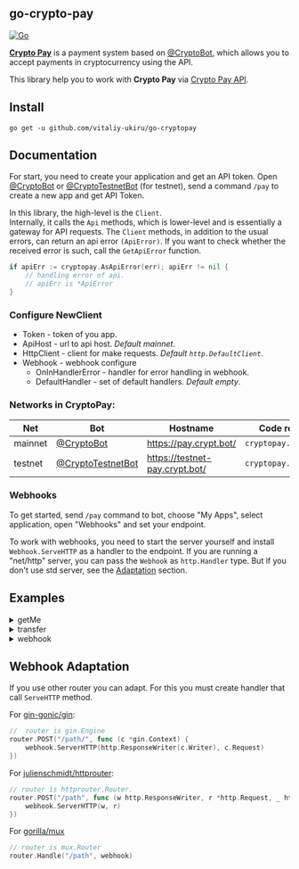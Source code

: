## go-crypto-pay
[![Go](https://github.com/vitaliy-ukiru/go-crypto-pay/actions/workflows/go.yml/badge.svg)](https://github.com/vitaliy-ukiru/go-crypto-pay/actions/workflows/go.yml)

**[Crypto Pay](http://t.me/CryptoBot/?start=pay)** is a payment system based
on [@CryptoBot](http://t.me/CryptoBot), which allows you to accept payments in cryptocurrency using the
API.

This library help you to work with **Crypto Pay**
via [Crypto Pay API](https://telegra.ph/Crypto-Pay-API-11-25).

## Install

```shell
go get -u github.com/vitaliy-ukiru/go-cryptopay
```

## Documentation

For start, you need to create your application and get an API token.
Open [@CryptoBot](http://t.me/CryptoBot?start=pay)
or [@CryptoTestnetBot](http://t.me/CryptoTestnetBot?start=pay) (for testnet), send a command `/pay` to
create a new app and get API Token.

In this library, the high-level is the `Client`.  
Internally, it calls the `Api` methods, which is lower-level and is essentially a gateway for API
requests. The `Client` methods, in addition to the usual errors, can return an api error `(ApiError)`. If
you want to check whether the received error is such, call the `GetApiError` function.

```go
if apiErr := cryptopay.AsApiError(err); apiErr != nil {
    // handling error of api. 
    // apiErr is *ApiError
}
```

### Configure NewClient

- Token - token of you app.
- ApiHost - url to api host. _Default mainnet_.
- HttpClient - client for make requests. _Default `http.DefaultClient`_.
- Webhook - webhook configure
    - OnInHandlerError - handler for error handling in webhook.
    - DefaultHandler - set of default handlers. _Default empty_.

### Networks in CryptoPay:

| Net     | Bot                                                          | Hostname                       | Code reference          |
|---------|--------------------------------------------------------------|--------------------------------|-------------------------|
| mainnet | [@CryptoBot](https://t.me/CryptoBot?start=pay)               | https://pay.crypt.bot/         | `cryptopay.MainNetHost` |
| testnet | [@CryptoTestnetBot](https://t.me/CryptoTestnetBot?start=pay) | https://testnet-pay.crypt.bot/ | `cryptopay.TestNetHost` |

### Webhooks

To get started, send `/pay` command to bot, choose "My Apps", select application, open "Webhooks" and set
your endpoint.

To work with webhooks, you need to start the server yourself and install `Webhook.ServeHTTP` as a handler
to the endpoint. If you are running a "net/http" server, you can pass the `Webhook` as `http.Handler`
type. But if you don't use std server, see the [Adaptation](#Webhook-Adaptation) section.

## Examples

<details>
<summary>getMe</summary>

```go
package main

import (
  "fmt"

  "github.com/vitaliy-ukiru/go-cryptopay"
)

func main() {
  client := cryptopay.NewClient(cryptopay.ClientSettings{
    Token:   "your_token_here",
    ApiHost: cryptopay.TestNetHost,
  })
  app, err := client.GetMe()
  if err != nil {
    panic(err)
  }
  fmt.Printf(
    "app_id=%d; name=%q; payment_bot=%q",
    app.Id,
    app.Name,
    app.PaymentBotUsername,
  )

}
```

</details>

<details>
<summary>transfer</summary>


```go
package main

import (
	"fmt"
	"time"

	"github.com/vitaliy-ukiru/go-cryptopay"
)

func main() {
	client := cryptopay.NewClient(cryptopay.ClientSettings{
		Token: "your_token",
	})
	transfer, err := client.DoTransfer(-1, cryptopay.USDT, 100, "generate unique data", cryptopay.DoTransferOptions{
		Comment: "You winner!",
	})
	if err != nil {
		panic(err)
	}
	fmt.Printf("Transfer completed at %s", transfer.CompletedAt.Format(time.RFC850))
}
```

</details>

<details>
<summary>webhook</summary>

```go
package main

import (
	"fmt"
	"net/http"
	"time"

	"github.com/vitaliy-ukiru/go-cryptopay"
)

func main() {
	client := cryptopay.NewClient(cryptopay.ClientSettings{
		Token: "your_token", // token required for webhooks, because using for verification updates
		Webhook: cryptopay.WebhookSettings{
			OnInHandlerError: func(_ *http.Request, err error) {
				panic(err)
			},
		},
	})
	client.OnInvoicePaid(func(update *cryptopay.WebhookUpdate) {
		invoice := update.Payload
		fmt.Printf(
			"Invoice № %d for %s %s was paid on %s",
			invoice.Id,
			invoice.Amount,
			invoice.Asset,
			invoice.PaidAt.Format(time.RFC850))
	})
}
```

</details>

## Webhook Adaptation

If you use other router you can adapt. For this you must create handler that call `ServeHTTP` method.

For [gin-gonic/gin](https://github.com/gin-gonic/gin):

```go
//  router is gin.Engine
router.POST("/path/", func (c *gin.Context) {
    webhook.ServerHTTP(http.ResponseWriter(c.Writer), c.Request)
})
```

For [julienschmidt/httprouter](https://github.com/julienschmidt/httprouter):

```go
// router is httprouter.Router.
router.POST("/path", func (w http.ResponseWriter, r *http.Request, _ httprouter.Params) {
    webhook.ServerHTTP(w, r)
})
```

For [gorilla/mux](https://github.com/gorilla/mux)

```go
// router is mux.Router
router.Handle("/path", webhook)
```
